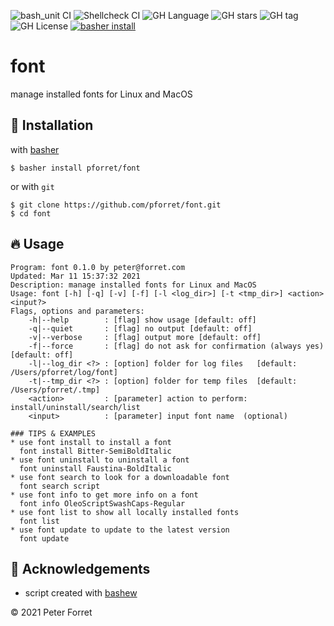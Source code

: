 ![bash_unit CI](https://github.com/pforret/font/workflows/bash_unit%20CI/badge.svg)
![Shellcheck CI](https://github.com/pforret/font/workflows/Shellcheck%20CI/badge.svg)
![GH Language](https://img.shields.io/github/languages/top/pforret/font)
![GH stars](https://img.shields.io/github/stars/pforret/font)
![GH tag](https://img.shields.io/github/v/tag/pforret/font)
![GH License](https://img.shields.io/github/license/pforret/font)
[![basher install](https://img.shields.io/badge/basher-install-white?logo=gnu-bash&style=flat)](https://basher.gitparade.com/package/)

# font

manage installed fonts for Linux and MacOS

## 🚀 Installation

with [basher](https://github.com/basherpm/basher)

	$ basher install pforret/font

or with `git`

	$ git clone https://github.com/pforret/font.git
	$ cd font

## 🔥 Usage
```
Program: font 0.1.0 by peter@forret.com
Updated: Mar 11 15:37:32 2021
Description: manage installed fonts for Linux and MacOS
Usage: font [-h] [-q] [-v] [-f] [-l <log_dir>] [-t <tmp_dir>] <action> <input?>
Flags, options and parameters:
    -h|--help        : [flag] show usage [default: off]
    -q|--quiet       : [flag] no output [default: off]
    -v|--verbose     : [flag] output more [default: off]
    -f|--force       : [flag] do not ask for confirmation (always yes) [default: off]
    -l|--log_dir <?> : [option] folder for log files   [default: /Users/pforret/log/font]
    -t|--tmp_dir <?> : [option] folder for temp files  [default: /Users/pforret/.tmp]
    <action>         : [parameter] action to perform: install/uninstall/search/list
    <input>          : [parameter] input font name  (optional)

### TIPS & EXAMPLES
* use font install to install a font
  font install Bitter-SemiBoldItalic
* use font uninstall to uninstall a font
  font uninstall Faustina-BoldItalic
* use font search to look for a downloadable font
  font search script
* use font info to get more info on a font
  font info OleoScriptSwashCaps-Regular
* use font list to show all locally installed fonts
  font list
* use font update to update to the latest version
  font update
```

## 📝 Acknowledgements

* script created with [bashew](https://github.com/pforret/bashew)

&copy; 2021 Peter Forret
